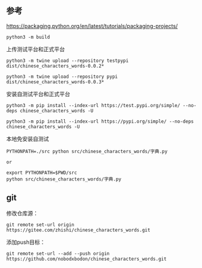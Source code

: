 
## 参考

https://packaging.python.org/en/latest/tutorials/packaging-projects/
```
python3 -m build
```

上传测试平台和正式平台
```
python3 -m twine upload --repository testpypi dist/chinese_characters_words-0.0.2*

python3 -m twine upload --repository pypi dist/chinese_characters_words-0.0.3*
```

安装自测试平台和正式平台
```
python3 -m pip install --index-url https://test.pypi.org/simple/ --no-deps chinese_characters_words -U

python3 -m pip install --index-url https://pypi.org/simple/ --no-deps chinese_characters_words -U
```

本地免安装自测试
```
PYTHONPATH=./src python src/chinese_characters_words/字典.py

or

export PYTHONPATH=$PWD/src
python src/chinese_characters_words/字典.py
```

## git

修改仓库源：
```
git remote set-url origin https://gitee.com/zhishi/chinese_characters_words.git
```

添加push目标：
```
git remote set-url --add --push origin  https://github.com/nobodxbodon/chinese_characters_words.git
```
